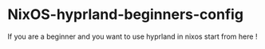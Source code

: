 # NixOS-hyprland-beginners-config
If you are a beginner and you want to use hyprland in nixos start from here ! 
